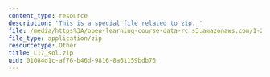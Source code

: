 ```yaml
---
content_type: resource
description: 'This is a special file related to zip. '
file: /media/https%3A/open-learning-course-data-rc.s3.amazonaws.com/1-264j-database-internet-and-systems-integration-technologies-fall-2013/01084d1caf76b46d98168a61159bdb76_L17_sol.zip
file_type: application/zip
resourcetype: Other
title: L17_sol.zip
uid: 01084d1c-af76-b46d-9816-8a61159bdb76
---
```

